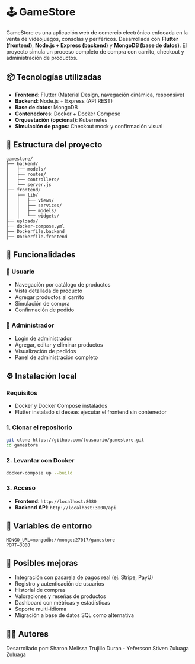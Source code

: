 # 🕹️ GameStore

GameStore es una aplicación web de comercio electrónico enfocada en la venta de videojuegos, consolas y periféricos. Desarrollada con **Flutter (frontend)**, **Node.js + Express (backend)** y **MongoDB (base de datos)**. El proyecto simula un proceso completo de compra con carrito, checkout y administración de productos.

## 📦 Tecnologías utilizadas

- **Frontend**: Flutter (Material Design, navegación dinámica, responsive)
- **Backend**: Node.js + Express (API REST)
- **Base de datos**: MongoDB
- **Contenedores**: Docker + Docker Compose
- **Orquestación (opcional)**: Kubernetes
- **Simulación de pagos**: Checkout mock y confirmación visual

## 🧰 Estructura del proyecto

```
gamestore/
├── backend/
│   ├── models/
│   ├── routes/
│   ├── controllers/
│   └── server.js
├── frontend/
│   ├── lib/
│   │   ├── views/
│   │   ├── services/
│   │   ├── models/
│   │   └── widgets/
├── uploads/
├── docker-compose.yml
├── Dockerfile.backend
├── Dockerfile.frontend
```

## 🚀 Funcionalidades

### 👤 Usuario
- Navegación por catálogo de productos
- Vista detallada de producto
- Agregar productos al carrito
- Simulación de compra
- Confirmación de pedido

### 🔐 Administrador
- Login de administrador
- Agregar, editar y eliminar productos
- Visualización de pedidos
- Panel de administración completo

## ⚙️ Instalación local

### Requisitos
- Docker y Docker Compose instalados
- Flutter instalado si deseas ejecutar el frontend sin contenedor

### 1. Clonar el repositorio
```bash
git clone https://github.com/tuusuario/gamestore.git
cd gamestore
```

### 2. Levantar con Docker
```bash
docker-compose up --build
```

### 3. Acceso
- **Frontend**: `http://localhost:8080`
- **Backend API**: `http://localhost:3000/api`

## 📂 Variables de entorno

```env
MONGO_URL=mongodb://mongo:27017/gamestore
PORT=3000
```
## 📌 Posibles mejoras

- Integración con pasarela de pagos real (ej. Stripe, PayU)
- Registro y autenticación de usuarios
- Historial de compras
- Valoraciones y reseñas de productos
- Dashboard con métricas y estadísticas
- Soporte multi-idioma
- Migración a base de datos SQL como alternativa

## 🧑‍💻 Autores

Desarrollado por: Sharon Melissa Trujillo Duran - Yefersson Stiven Zuluaga Zuluaga